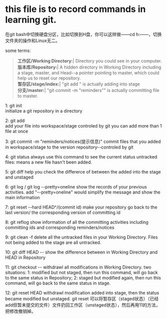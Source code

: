 # this file is to record commands in learning git.

在git bash中切换硬盘分区，比如切换到H盘，你可以这样做——cd h:——，切换文件夹的操作和Linux无二。

some terms:<br>
> **工作区/Working Directory:**| Directory you could see in your computer.<br>
> **版本库/Repository:**| A hidden directory in Working Directory including a stage, master, and Head--a pointer pointing to master, which could help us to reset our repository.<br>
> **暂存区/stage/index:**| "git add <file>" is actually adding <file> into stage<br>
> **分支/master:**| "git commit -m "reminders"" is actually committing file to master.<br>

1: git init<br>
	initialize a git repository in a directory

2: git add <file><br>
	add your file into workspace/stage controled by git
	you can add more than 1 file at once

3: git commit -m "reminders/notices(提示信息)"
	commit files that you added in workspace/stage to the version repository--controled by git

4: git status
	always use this command to see the current status
    untracked files: means a new file hasn't been added.

5: git diff <file>
	help you check the differerce of between the <file> added into the stage and unstaged <file>

6: git log / git log --pretty=oneline
	show the records of your previous activities.
	add "--pretty=oneline" would simplify the message and show the main information

7: git reset --hard HEAD^/(commit id)
	make your repository go back to the last version/ the corresponding version of committing id

8: git reflog
	show information of all the committing activities including committing ids and corresponding reminders/notices


9: git clean -f
    delete all the untracked files in your Working Directory. Files not being added to the stage are all untracked.

10: git diff HEAD -- <file>
    show the difference between <file> in Working Directory and HEAD in Repository

11: git checkout -- <file>
    withdrawl all modifications in Working Directory.
    two situations:
    1: modified but not staged, then run this command, <file> will go back to the same status in Repository;
    2: staged but modified again, then run this command, <file> will go back to the same status in stage.

12: git reset HEAD <file>
    withdrawl modification added into stage, then the <file> status became modified but unstaged.
    git reset <file>
    可以将暂存区（staged状态）（已经add但暂未提交的文件）文件扔回工作区（unstaged状态），然后再用11的方法，把修改撤销掉。







